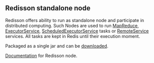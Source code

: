 ## Redisson standalone node

Redisson offers ability to run as standalone node and participate in distributed computing. Such Nodes are used to run [MapReduce](./9.-distributed-services/#95-distributed-mapreduce-service), [ExecutorService](./9.-distributed-services#93-executor-service), [ScheduledExecutorService](https://github.com/mrniko/redisson/wiki/9.-distributed-services#94-scheduled-executor-service) tasks or [RemoteService](./9.-distributed-services#91-remote-service) services. All tasks are kept in Redis until their execution moment.

Packaged as a single jar and can be [downloaded](https://repository.sonatype.org/service/local/artifact/maven/redirect?r=central-proxy&g=org.redisson&a=redisson-all&v=3.25.2&e=jar).

[Documentation](https://github.com/mrniko/redisson/wiki/12.-Standalone-node) for Redisson node.
